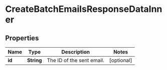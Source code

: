 

# CreateBatchEmailsResponseDataInner


## Properties

| Name | Type | Description | Notes |
|------------ | ------------- | ------------- | -------------|
|**id** | **String** | The ID of the sent email. |  [optional] |



